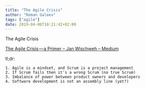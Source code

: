 ```yaml
---
title: "The Agile Crisis"
author: "Roman Galeev"
tags: ["agile"]
date: 2019-04-06T10:21:42+02:00
---
```


The Agile Crisis

<!--more-->

[The Agile Crisis — a Primer – Jan Wischweh – Medium](http://bit.ly/2uMyxYt)

tl;dr:

	1. Agile is a mindset, and Scrum is a project management
	2. If Scrum fails then it's a wrong Scrum (no true Scrum)
	3. Imbalance of power between product owners and developers
	4. Software development is not an assembly line (yet?)
